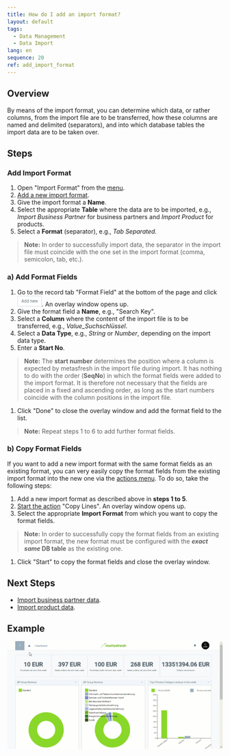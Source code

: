 ```yaml
---
title: How do I add an import format?
layout: default
tags:
  - Data Management
  - Data Import
lang: en
sequence: 20
ref: add_import_format
---
```


## Overview
By means of the import format, you can determine which data, or rather columns, from the import file are to be transferred, how these columns are named and delimited (separators), and into which database tables the import data are to be taken over.

## Steps

### Add Import Format
1. Open "Import Format" from the [menu](Menu).
1. [Add a new import format](New_Record_Window).
1. Give the import format a **Name**.
1. Select the appropriate **Table** where the data are to be imported, e.g., *Import Business Partner* for business partners and *Import Product* for products.
1. Select a **Format** (separator), e.g., *Tab Separated*.
 >**Note:** In order to successfully import data, the separator in the import file must coincide with the one set in the import format (comma, semicolon, tab, etc.).

### a) Add Format Fields
1. Go to the record tab "Format Field" at the bottom of the page and click ![](assets/Add_New_Button.png). An overlay window opens up.
1. Give the format field a **Name**, e.g., "Search Key".
1. Select a **Column** where the content of the import file is to be transferred, e.g., *Value_Suchschlüssel*.
1. Select a **Data Type**, e.g., *String* or *Number*, depending on the import data type.
1. Enter a **Start No**.
 >**Note:** The **start number** determines the position where a column is expected by metasfresh in the import file during import. It has nothing to do with the order (**SeqNo**) in which the format fields were added to the import format. It is therefore not necessary that the fields are placed in a fixed and ascending order, as long as the start numbers coincide with the column positions in the import file.

1. Click "Done" to close the overlay window and add the format field to the list.
 >**Note:** Repeat steps 1 to 6 to add further format fields.

### b) Copy Format Fields
If you want to add a new import format with the same format fields as an existing format, you can very easily copy the format fields from the existing import format into the new one via the [actions menu](StartAction). To do so, take the following steps:

1. Add a new import format as described above in **steps 1 to 5**.
1. [Start the action](StartAction) "Copy Lines". An overlay window opens up.
1. Select the appropriate **Import Format** from which you want to copy the format fields.
 >**Note:** In order to successfully copy the format fields from an existing import format, the new format must be configured with the **_exact same_ DB table** as the existing one.

1. Click "Start" to copy the format fields and close the overlay window.

## Next Steps
- [Import business partner data](Import_bpartner_data).
- [Import product data](Import_product_data).

## Example
![](assets/Add_import_format.gif)
